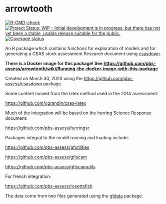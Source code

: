 # arrowtooth

[![R-CMD-check](https://github.com/pbs-assess/arrowtooth/workflows/R-CMD-check/badge.svg)](https://github.com/pbs-assess/arrowtooth/actions)
[![Project Status: WIP – Initial development is in progress, but there
has not yet been a stable, usable release suitable for the
public.](https://www.repostatus.org/badges/latest/wip.svg)](https://www.repostatus.org/#wip)
[![Coverage status](https://codecov.io/gh/pbs-assess/arrowtooth/branch/master/graph/badge.svg)](https://codecov.io/github/pbs-assess/arrowtooth?branch=master)

An R package which contains functions for exploration of models and for generating a CSAS stock assessment Research document using [csasdown](https://github.com/pbs-assess/csasdown).

**There is a Docker image for this package! See https://github.com/pbs-assess/arrowtooth/wiki/Running-the-docker-image-with-this-package**

Created on March 30, 2020 using the https://github.com/pbs-assess/csasdown package.

Some content moved from the latex method used in the 2014 assessment:

https://github.com/cgrandin/csas-latex

Much of the integration will be based on the herring Science Response document:

https://github.com/pbs-assess/herringsr

Packages integral to the model running and loading include:

https://github.com/pbs-assess/gfutilities

https://github.com/pbs-assess/gfiscam

https://github.com/pbs-assess/gfiscamutils

For french integration:

https://github.com/pbs-assess/rosettafish

The data come from two files generated using the [gfdata](https://github.com/pbs-assess/gfdata) package.
